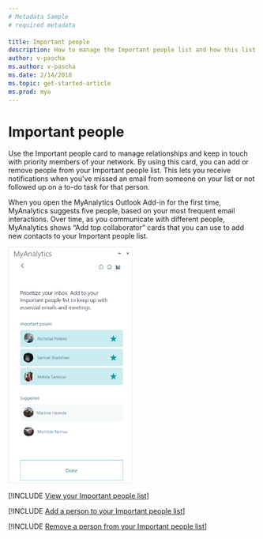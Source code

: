 ```yaml
---
# Metadata Sample
# required metadata

title: Important people
description: How to manage the Important people list and how this list is used (such as alerting you about missed emails).
author: v-pascha
ms.author: v-pascha
ms.date: 2/14/2018
ms.topic: get-started-article
ms.prod: mya
---
```


# Important people 

Use the Important people card to manage relationships and keep in touch with priority members of your network. By using this card, you can add or remove people from your Important people list. This lets you receive notifications when you've missed an email from someone on your list or not followed up on a to-do task for that person.  

When you open the MyAnalytics Outlook Add-in for the first time, MyAnalytics suggests five people, based on your most frequent email interactions. Over time, as you communicate with different people, MyAnalytics shows “Add top collaborator” cards that you can use to add new contacts to your Important people list.   

<img src="../../Images/Important_people_Add-in_pane.png" width="50%" height="50%" alt="Add to your Important people list">

[!INCLUDE [View your Important people list](../Includes/to_view_important_people.md)]

[!INCLUDE [Add a person to your Important people list](../Includes/to_add_person_to_important_people.md)]

[!INCLUDE [Remove a person from your Important people list](../Includes/to_remove_person_from_important_people.md)]
  